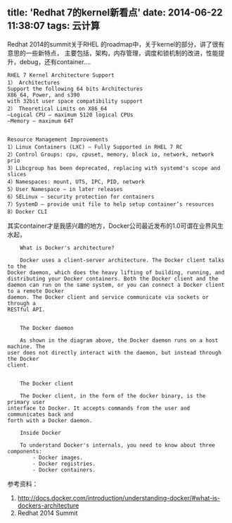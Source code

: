 title: 'Redhat 7的kernel新看点'
date: 2014-06-22 11:38:07
tags: 云计算
---

Redhat 2014的summit关于RHEL 的roadmap中，关于kernel的部分，讲了很有意思的一些新特点，
主要包括，架构，内存管理，调度和锁机制的改进，性能提升，debug，还有container....

```
RHEL 7 Kernel Architecture Support
1） Architectures
Support the following 64 bits Architectures
X86_64, Power, and s390
with 32bit user space compatibility support
2） Theoretical Limits on X86_64
–Logical CPU – maximum 5120 logical CPUs
–Memory – maximum 64T


Resource Management Improvements
1）Linux Containers (LXC) – Fully Supported in RHEL 7 RC
2）Control Groups: cpu, cpuset, memory, block io, network, network prio
3）Libcgroup has been deprecated, replacing with systemd's scope and slices
4）Namespaces: mount, UTS, IPC, PID, network
5）User Namespace – in later releases
6）SELinux – security protection for containers
7）SystemD – provide unit file to help setup container’s resources
8）Docker CLI 
```

其实container才是我感兴趣的地方，Docker公司最近发布的1.0可谓在业界风生水起，

```
	What is Docker's architecture?

	Docker uses a client-server architecture. The Docker client talks to the
Docker daemon, which does the heavy lifting of building, running, and
distributing your Docker containers. Both the Docker client and the daemon can run on the same system, or you can connect a Docker client to a remote Docker
daemon. The Docker client and service communicate via sockets or through a
RESTful API.


	The Docker daemon

	As shown in the diagram above, the Docker daemon runs on a host machine. The
user does not directly interact with the daemon, but instead through the Docker
client.


	The Docker client

	The Docker client, in the form of the docker binary, is the primary user
interface to Docker. It accepts commands from the user and communicates back and
forth with a Docker daemon.

	Inside Docker

	To understand Docker's internals, you need to know about three components:
		- Docker images.
		- Docker registries.
		- Docker containers.
```	

参考资料：

1. http://docs.docker.com/introduction/understanding-docker/#what-is-dockers-architecture
2. Redhat 2014 Summit                                   